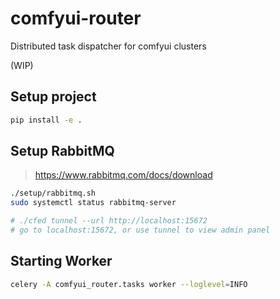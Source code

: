 # comfyui-router
Distributed task dispatcher for comfyui clusters


(WIP)

## Setup project
```bash
pip install -e .
```


## Setup RabbitMQ
> https://www.rabbitmq.com/docs/download

```bash
./setup/rabbitmq.sh
sudo systemctl status rabbitmq-server 

# ./cfed tunnel --url http://localhost:15672
# go to localhost:15672, or use tunnel to view admin panel
```


## Starting Worker

```bash
celery -A comfyui_router.tasks worker --loglevel=INFO

```